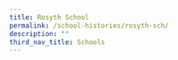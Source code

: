 ```yaml
---
title: Rosyth School
permalink: /school-histories/rosyth-sch/
description: ""
third_nav_title: Schools
---
```


